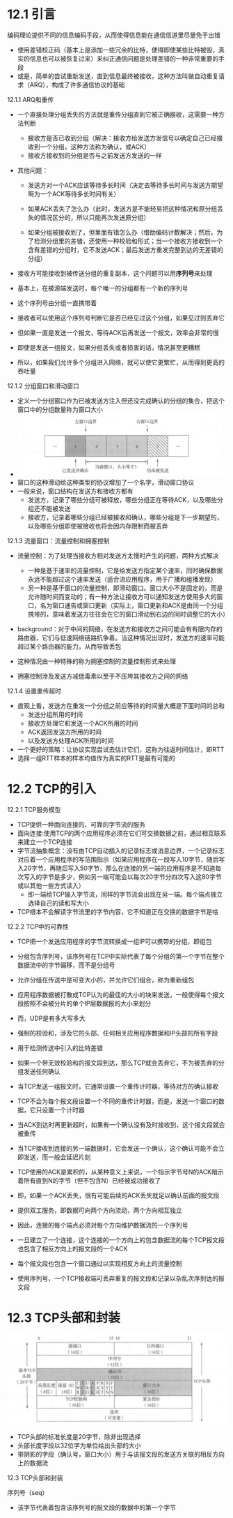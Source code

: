 # 12.1 引言

编码理论提供不同的信息编码手段，从而使得信息能在通信信道里尽量免于出错

- 使用差错校正码（基本上是添加一些冗余的比特，使得即使某些比特被毁，真实的信息也可以被恢复过来）来纠正通信问题是处理差错的一种非常重要的手段
- 或是，简单的尝试重新发送，直到信息最终被接收，这种方法叫做自动重复请求（ARQ），构成了许多通信协议的基础



12.1.1 ARQ和重传

- 一个直接处理分组丢失的方法就是重传分组直到它被正确接收，这需要一种方法判断
  - 接收方是否已收到分组（解决：接收方给发送方发信号以确定自己已经接收到一个分组，这种方法称为确认，或ACK）
  - 接收方接收到的分组是否与之前发送方发送的一样



- 其他问题：

  - 发送方对一个ACK应该等待多长时间（决定去等待多长时间与发送方期望啊为一个ACK等待多长时间有关）

  - 如果ACK丢失了怎么办（此时，发送方是不能轻易把这种情况和原分组丢失的情况区分的，所以只能再次发送原分组）

  - 如果分组被接收到了，但里面有错怎么办（借助编码计数解决；然后，为了检测分组里的差错，还使用一种校验和形式；当一个接收方接收到一个含有差错的分组时，它不发送ACK；最后发送方重发完整到达的无差错的分组）



- 接收方可能接收到被传送分组的重复副本，这个问题可以用**序列号**来处理
- 基本上，在被源端发送时，每个唯一的分组都有一个新的序列号
- 这个序列号由分组一直携带着
- 接收者可以使用这个序列号判断它是否已经见过这个分组，如果见过则丢弃它



- 但如果一直是发送一个报文，等待ACK后再发送一个报文，效率会非常的慢
- 即使是发送一组报文，如果分组丢失或者损害的话，情况甚至更糟糕
- 所以，如果我们允许多个分组进入网络，就可以使它更繁忙，从而得到更高的吞吐量



12.1.2 分组窗口和滑动窗口

- 定义一个分组窗口作为已被发送方注入但还没完成确认的分组的集合，把这个窗口中的分组数量称为窗口大小
- ![](发送方窗口.png)
- 窗口的这种滑动给这种类型的协议增加了一个名字，滑动窗口协议
- 一般来说，窗口结构在发送方和接收方都有
  - 发送方，记录了哪些分组可被释放，哪些分组正在等待ACK，以及哪些分组还不能被发送
  - 接收方，记录着哪些分组已经被接收和确认，哪些分组是下一步期望的，以及哪些分组即使被接收也将会因内存限制而被丢弃



12.1.3 流量窗口：流量控制和拥塞控制

- 流量控制：为了处理当接收方相对发送方太慢时产生的问题，两种方式解决
  - 一种是基于速率的流量控制，它是给发送方指定某个速率，同时确保数据永远不能超过这个速率发送（适合流应用程序，用于广播和组播发现）
  - 另一种是基于窗口的流量控制，即滑动窗口。窗口大小不是固定的，而是允许随时间而变动的；有一种方法让接收方可以通知发送方使用多大的窗口，名为窗口通告或窗口更新（实际上，窗口更新和ACK是由同一个分组携带的，意味着发送方往往会在它的窗口滑动到右边的同时调整它的大小）



- background：对于中间的网络，在发送方和接收方之间可能会有有限内存的路由器，它们与低速网络链路抗争着。当这种情况出现时，发送方的速率可能超过某个路由器的能力，从而导致丢包
- 这种情况由一种特殊的称为拥塞控制的流量控制形式来处理
- 拥塞控制涉及发送方减低毒素以至于不压垮其接收方之间的网络



12.1.4 设置重传超时

- 直观上看，发送方在重发一个分组之前应等待的时间量大概是下面时间的总和
  - 发送分组所用的时间
  - 接收方处理它和发送一个ACK所用的时间
  - ACK返回发送方所用的时间
  - 以及发送方处理ACK所用的时间
- 一个更好的策略：让协议实现尝试去估计它们，这称为往返时间估计，即RTT
- 选择一组RTT样本的样本均值作为真实的RTT是最有可能的







# 12.2 TCP的引入

12.2.1 TCP服务模型

- TCP提供一种面向连接的、可靠的字节流的服务
- 面向连接:使用TCP的两个应用程序必须在它们可交换数据之前，通过相互联系来建立一个TCP连接
- 字节流抽象概念：没有由TCP自动插入的记录标志或消息边界，一个记录标志对应着一个应用程序的写范围指示（如果应用程序在一段写入10字节，随后写入20字节，再随后写入50字节，那么在连接的另一端的应用程序是不知道每次写入的字节是多少，例如另一端可能会以每次20字节分四次写入这80字节或以其他一些方式读入）
  - 即一端给TCP输入字节流，同样的字节流会出现在另一端。每个端点独立选择自己的读和写大小
- TCP根本不会解读字节流里的字节内容，它不知道正在交换的数据字节是啥



12.2.2 TCP中的可靠性

- TCP把一个发送应用程序的字节流转换成一组IP可以携带的分组，即组包
- 分组包含序列号，该序列号在TCP中实际代表了每个分组的第一个字节在整个数据流中的字节偏移，而不是分组号
- 允许分组在传送中是可变大小的，并允许它们组合，称为重新组包
- 应用程序数据被打散成TCP认为的最佳的大小的块来发送，一般使得每个报文段按照不会被分片的单个IP层数据报的大小来划分
- 而，UDP是有多大写多大



- 强制的校验和，涉及它的头部、任何相关应用程序数据和IP头部的所有字段
- 用于检测传送中引入的比特差错
- 如果一个带无效校验和的报文段到达，那么TCP就会丢弃它，不为被丢弃的分组发送任何确认



- 当TCP发送一组报文时，它通常设置一个重传计时器，等待对方的确认接收
- TCP不会为每个报文段设置一个不同的重传计时器，而是，发送一个窗口的数据，它只设置一个计时器
- 当ACK到达时再更新超时，如果有一个确认没有及时接收到，这个报文段就会被重传



- 当TCP接收到连接的另一端数据时，它会发送一个确认，这个确认可能不会立即发送，而一般会延迟片刻
- TCP使用的ACK是累积的，从某种意义上来说，一个指示字节号N的ACK暗示着所有直到N的字节（但不包含N）已经被成功接收了
- 即，如果一个ACK丢失，很有可能后续的ACK丢失就足以确认前面的报文段



- 提供双工服务，即数据可向两个方向流动，两个方向相互独立
- 因此，连接的每个端点必须对每个方向维护数据流的一个序列号
- 一旦建立了一个连接，这个连接的一个方向上的包含数据流的每个TCP报文段也包含了相反方向上的报文段的一个ACK
- 每个报文段也包含一个窗口通过以实现相反方向上的流量控制



- 使用序列号，一个TCP接收端可丢弃重复的报文段和记录以杂乱次序到达的报文段







# 12.3 TCP头部和封装

![](TCP头部.png)

- TCP头部的标准长度是20字节，除非出现选择
- 头部长度字段以32位字为单位给出头部的大小
- 带阴影的字段（确认号，窗口大小）用于与该报文段的发送方关联的相反方向上的数据流









12.3 TCP头部和封装

序列号（seq）

- 该字节代表着包含该序列号的报文段的数据中的第一个字节